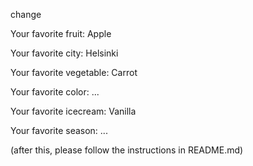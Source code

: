 
change



Your favorite fruit: Apple

Your favorite city: Helsinki

Your favorite vegetable: Carrot

Your favorite color: ...

Your favorite icecream: Vanilla

Your favorite season: ...


(after this, please follow the instructions in README.md)



